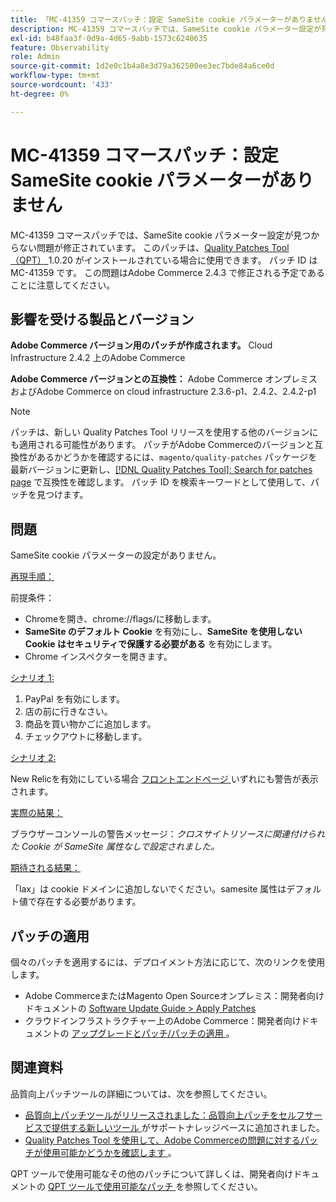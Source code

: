 ```yaml
---
title: 「MC-41359 コマースパッチ：設定 SameSite cookie パラメーターがありません」
description: MC-41359 コマースパッチでは、SameSite cookie パラメーター設定が見つからない問題が修正されています。 このパッチは、[Quality Patches Tool （QPT） ] （/help/announcements/adobe-commerce-announcements/magento-quality-patches-released-new-tool-to-self-serve-quality-patches.md） 1.0.20 がインストールされている場合に利用できます。 パッチ ID は MC-41359 です。 この問題はAdobe Commerce 2.4.3 で修正される予定であることに注意してください。
exl-id: b48faa3f-0d9a-4d65-9abb-1573c6240635
feature: Observability
role: Admin
source-git-commit: 1d2e0c1b4a8e3d79a362500ee3ec7bde84a6ce0d
workflow-type: tm+mt
source-wordcount: '433'
ht-degree: 0%

---
```


# MC-41359 コマースパッチ：設定 SameSite cookie パラメーターがありません

MC-41359 コマースパッチでは、SameSite cookie パラメーター設定が見つからない問題が修正されています。 このパッチは、[Quality Patches Tool （QPT） ](/help/announcements/adobe-commerce-announcements/magento-quality-patches-released-new-tool-to-self-serve-quality-patches.md)1.0.20 がインストールされている場合に使用できます。 パッチ ID は MC-41359 です。 この問題はAdobe Commerce 2.4.3 で修正される予定であることに注意してください。

## 影響を受ける製品とバージョン

**Adobe Commerce バージョン用のパッチが作成されます。** Cloud Infrastructure 2.4.2 上のAdobe Commerce

**Adobe Commerce バージョンとの互換性：** Adobe Commerce オンプレミスおよびAdobe Commerce on cloud infrastructure 2.3.6-p1、2.4.2、2.4.2-p1

>[!NOTE]
>
>パッチは、新しい Quality Patches Tool リリースを使用する他のバージョンにも適用される可能性があります。 パッチがAdobe Commerceのバージョンと互換性があるかどうかを確認するには、`magento/quality-patches` パッケージを最新バージョンに更新し、[[!DNL Quality Patches Tool]: Search for patches page](https://devdocs.magento.com/quality-patches/tool.html#patch-grid) で互換性を確認します。 パッチ ID を検索キーワードとして使用して、パッチを見つけます。

## 問題

SameSite cookie パラメーターの設定がありません。

<u> 再現手順：</u>

前提条件：

* Chromeを開き、chrome://flags/に移動します。
* **SameSite のデフォルト Cookie** を有効にし、**SameSite を使用しない Cookie はセキュリティで保護する必要がある** を有効にします。
* Chrome インスペクターを開きます。

<u> シナリオ 1:</u>

1. PayPal を有効にします。
1. 店の前に行きなさい。
1. 商品を買い物かごに追加します。
1. チェックアウトに移動します。

<u> シナリオ 2:</u>

New Relicを有効にしている場合 [ フロントエンドページ ](https://docs.magento.com/user-guide/reports/new-relic-reporting.html) いずれにも警告が表示されます。

<u> 実際の結果：</u>

ブラウザーコンソールの警告メッセージ：*クロスサイトリソースに関連付けられた Cookie が SameSite 属性なしで設定されました。*

<u> 期待される結果：</u>

「lax」は cookie ドメインに追加しないでください。samesite 属性はデフォルト値で存在する必要があります。

## パッチの適用

個々のパッチを適用するには、デプロイメント方法に応じて、次のリンクを使用します。

* Adobe CommerceまたはMagento Open Sourceオンプレミス：開発者向けドキュメントの [Software Update Guide > Apply Patches](https://devdocs.magento.com/guides/v2.4/comp-mgr/patching/mqp.html)
* クラウドインフラストラクチャー上のAdobe Commerce：開発者向けドキュメントの [ アップグレードとパッチ/パッチの適用 ](https://devdocs.magento.com/cloud/project/project-patch.html)。

## 関連資料

品質向上パッチツールの詳細については、次を参照してください。

* [ 品質向上パッチツールがリリースされました：品質向上パッチをセルフサービスで提供する新しいツール ](/help/announcements/adobe-commerce-announcements/magento-quality-patches-released-new-tool-to-self-serve-quality-patches.md) がサポートナレッジベースに追加されました。
* [Quality Patches Tool を使用して、Adobe Commerceの問題に対するパッチが使用可能かどうかを確認します ](/help/support-tools/patches-available-in-qpt-tool/check-patch-for-magento-issue-with-magento-quality-patches.md)。

QPT ツールで使用可能なその他のパッチについて詳しくは、開発者向けドキュメントの [QPT ツールで使用可能なパッチ ](https://devdocs.magento.com/quality-patches/tool.html#patch-grid) を参照してください。
